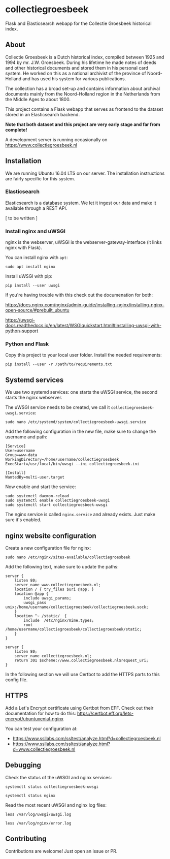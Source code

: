 # collectiegroesbeek
Flask and Elasticsearch webapp for the Collectie Groesbeek historical index.

## About
Collectie Groesbeek is a Dutch historical index, compiled between 1925 and 1994 by
mr. J.W. Groesbeek. During his lifetime he made notes of deeds and other historical documents
and stored them in his personal card system. He worked on this as a national archivist of the
province of Noord-Holland and has used his system for various publications.

The collection has a broad set-up and contains information about archival documents mainly
from the Noord-Holland region in the Netherlands from the Middle Ages to about 1800.

This project contains a Flask webapp that serves as frontend to the dataset stored in an
Elasticsearch backend.

**Note that both dataset and this project are very early stage and far from complete!**

A development server is running occasionally on https://www.collectiegroesbeek.nl


## Installation

We are running Ubuntu 16.04 LTS on our server. The installation instructions are
fairly specific for this system.

### Elasticsearch
Elasticsearch is a database system. We let it ingest our data and make it available through
a REST API.

[ to be written ]

### Install nginx and uWSGI

nginx is the webserver, uWSGI is the webserver-gateway-interface (it links nginx with Flask).

You can install nginx with `apt`:

`sudo apt install nginx`

Install uWSGI with pip:

`pip install --user uwsgi`

If you're having trouble with this check out the documenation for both:

https://docs.nginx.com/nginx/admin-guide/installing-nginx/installing-nginx-open-source/#prebuilt_ubuntu

https://uwsgi-docs.readthedocs.io/en/latest/WSGIquickstart.html#installing-uwsgi-with-python-support


### Python and Flask
Copy this project to your local user folder. Install the needed requirements:

`pip install --user -r /path/to/requirements.txt`


## Systemd services

We use two systemd services: one starts the uWSGI service, the second starts the nginx webserver.

The uWSGI service needs to be created, we call it `collectiegroesbeek-uwsgi.service`:

`sudo nano /etc/systemd/system/collectiegroesbeek-uwsgi.service`

Add the following configuration in the new file, make sure to change the username and path:

```
[Service]
User=username
Group=www-data
WorkingDirectory=/home/username/collectiegroesbeek
ExecStart=/usr/local/bin/uwsgi --ini collectiegroesbeek.ini

[Install]
WantedBy=multi-user.target

```

Now enable and start the service:

```
sudo systemctl daemon-reload
sudo systemctl enable collectiegroesbeek-uwsgi
sudo systemctl start collectiegroesbeek-uwsgi
```

The nginx service is called `nginx.service` and already exists. Just make sure it's enabled.


## nginx website configuration
Create a new configuration file for nginx:

`sudo nano /etc/nginx/sites-available/collectiegroesbeek`

Add the following text, make sure to update the paths:

```
server {
    listen 80;
    server_name www.collectiegroesbeek.nl;
    location / { try_files $uri @app; }
    location @app {
        include uwsgi_params;
        uwsgi_pass unix:/home/username/collectiegroesbeek/collectiegroesbeek.sock;
    }
    location ^~ /static/  {
        include  /etc/nginx/mime.types;
        root /home/username/collectiegroesbeek/collectiegroesbeek/static;
    }
}

server {
    listen 80;
    server_name collectiegroesbeek.nl;
    return 301 $scheme://www.collectiegroesbeek.nl$request_uri;
}
```

In the following section we will use Certbot to add the HTTPS parts to this config file.


## HTTPS

Add a Let's Encrypt certificate using Certbot from EFF. Check out their
documentation for how to do this:
https://certbot.eff.org/lets-encrypt/ubuntuxenial-nginx

You can test your configuration at:

- https://www.ssllabs.com/ssltest/analyze.html?d=collectiegroesbeek.nl
- https://www.ssllabs.com/ssltest/analyze.html?d=www.collectiegroesbeek.nl


## Debugging
Check the status of the uWSGI and nginx services:

`systemctl status collectiegroesbeek-uwsgi`

`systemctl status nginx`

Read the most recent uWSGI and nginx log files:

`less /var/log/uwsgi/uwsgi.log`

`less /var/log/nginx/error.log`


## Contributing

Contributions are welcome! Just open an issue or PR.

